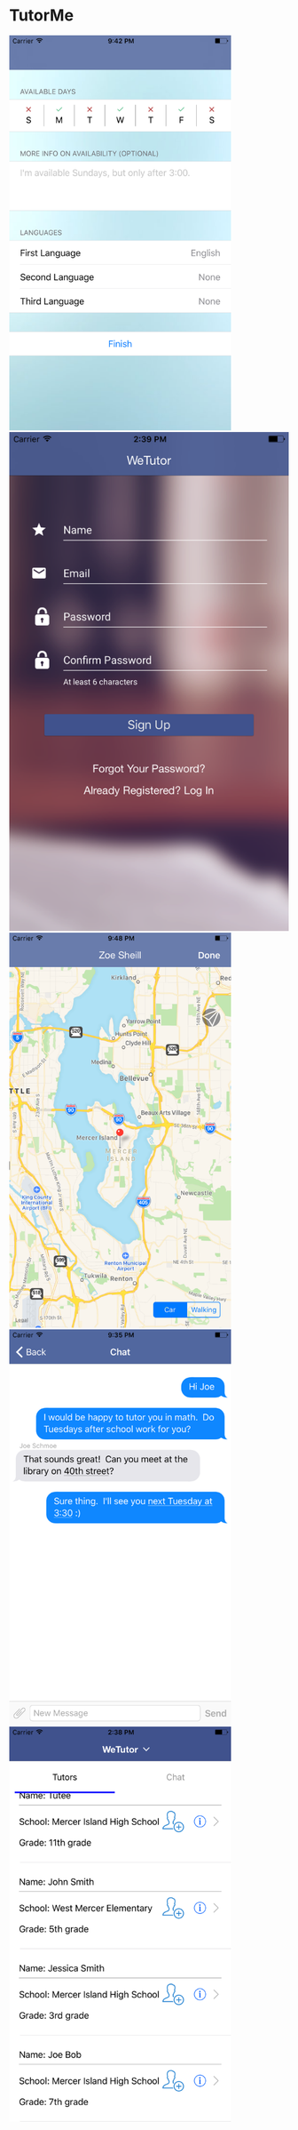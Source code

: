 <h1> TutorMe</h1>

<img src="signup.png" alt ="signup" width="400">
<img src="main screen.png" alt = "pic" width="">
<img src="map.png" alt = "pic" width="400">
<img src="texting.png" alt = "pic" width="400">
<img src="tutors.png" alt = "pic" width="400">

